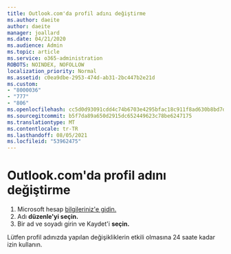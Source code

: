 ```yaml
---
title: Outlook.com'da profil adını değiştirme
ms.author: daeite
author: daeite
manager: joallard
ms.date: 04/21/2020
ms.audience: Admin
ms.topic: article
ms.service: o365-administration
ROBOTS: NOINDEX, NOFOLLOW
localization_priority: Normal
ms.assetid: c0ea9dbe-2953-474d-ab31-2bc447b2e21d
ms.custom:
- "8000036"
- "777"
- "806"
ms.openlocfilehash: cc5d0d93091cdd4c74b6703e4295bfac18c911f8ad630b8bd7db5a17b1ffb9d0
ms.sourcegitcommit: b5f7da89a650d2915dc652449623c78be6247175
ms.translationtype: MT
ms.contentlocale: tr-TR
ms.lasthandoff: 08/05/2021
ms.locfileid: "53962475"
---
```

# <a name="change-your-profile-name-in-outlookcom"></a>Outlook.com'da profil adını değiştirme

1. Microsoft hesap [bilgileriniz'e gidin.](https://go.microsoft.com/fwlink/p/?linkid=860841)
2. Adı **düzenle'yi seçin.**
3. Bir ad ve soyadı girin ve Kaydet'i **seçin.**

Lütfen profil adınızda yapılan değişikliklerin etkili olmasına 24 saate kadar izin kullanın.